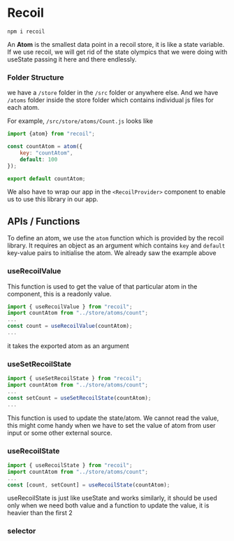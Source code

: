 # Recoil 

```shell
npm i recoil
```

An **Atom** is the smallest data point in a recoil store, it is like a state variable. If we use recoil, we will get rid of the state olympics that we were doing with useState passing it here and there endlessly.

### Folder Structure

we have a `/store` folder in the `/src` folder or anywhere else. And we have `/atoms` folder inside the store folder which contains individual js files for each atom.

For example, `/src/store/atoms/Count.js` looks like

```js
import {atom} from "recoil";

const countAtom = atom({
    key: "countAtom",
    default: 100
});

export default countAtom;
```

We also have to wrap our app in the `<RecoilProvider>` component to enable us to use this library in our app.

## APIs / Functions

To define an atom, we use the `atom` function which is provided by the recoil library. It requires an object as an argument which contains `key` and `default` key-value pairs to initialise the atom. We already saw the example above

### useRecoilValue

This function is used to get the value of that particular atom in the component, this is a readonly value.

```jsx
import { useRecoilValue } from "recoil";
import countAtom from "../store/atoms/count";
...
const count = useRecoilValue(countAtom);
...
```

it takes the exported atom as an argument

### useSetRecoilState

```jsx
import { useSetRecoilState } from "recoil";
import countAtom from "../store/atoms/count";
...
const setCount = useSetRecoilState(countAtom);
...
```

This function is used to update the state/atom. We cannot read the value, this might come handy when we have to set the value of atom from user input or some other external source.


### useRecoilState

```jsx
import { useRecoilState } from "recoil";
import countAtom from "../store/atoms/count";
...
const [count, setCount] = useRecoilState(countAtom);
```

useRecoilState is just like useState and works similarly, it should be used only when we need both value and a function to update the value, it is heavier than the first 2

### selector
